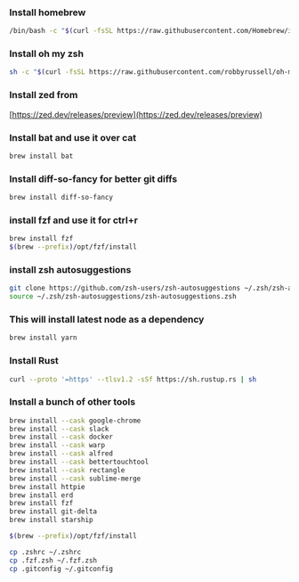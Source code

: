 ### Install homebrew

```sh
/bin/bash -c "$(curl -fsSL https://raw.githubusercontent.com/Homebrew/install/HEAD/install.sh)"
```

### Install oh my zsh

```sh
sh -c "$(curl -fsSL https://raw.githubusercontent.com/robbyrussell/oh-my-zsh/master/tools/install.sh)"
```

### Install zed from

[https://zed.dev/releases/preview](https://zed.dev/releases/preview)

### Install bat and use it over cat

```sh
brew install bat
```

### Install diff-so-fancy for better git diffs

```sh
brew install diff-so-fancy
```

### install fzf and use it for ctrl+r

```sh
brew install fzf
$(brew --prefix)/opt/fzf/install
```

### install zsh autosuggestions

```sh
git clone https://github.com/zsh-users/zsh-autosuggestions ~/.zsh/zsh-autosuggestions
source ~/.zsh/zsh-autosuggestions/zsh-autosuggestions.zsh
```

### This will install latest node as a dependency

```sh
brew install yarn
```

### Install Rust

```sh
curl --proto '=https' --tlsv1.2 -sSf https://sh.rustup.rs | sh
```

### Install a bunch of other tools

```sh
brew install --cask google-chrome
brew install --cask slack
brew install --cask docker
brew install --cask warp
brew install --cask alfred
brew install --cask bettertouchtool
brew install --cask rectangle
brew install --cask sublime-merge
brew install httpie
brew install erd
brew install fzf
brew install git-delta
brew install starship

$(brew --prefix)/opt/fzf/install
```

```sh
cp .zshrc ~/.zshrc
cp .fzf.zsh ~/.fzf.zsh
cp .gitconfig ~/.gitconfig
```
